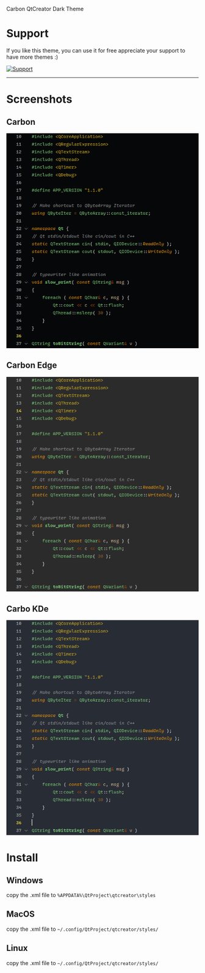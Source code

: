 Carbon QtCreator Dark Theme

# Support
If you like this theme, you can use it for free appreciate your support to have more themes :)

<a href="https://www.buymeacoffee.com/foxoman" rel="Support">![Support](https://www.buymeacoffee.com/assets/img/custom_images/black_img.png)</a>

* * *
# Screenshots
## Carbon
![C++](https://github.com/foxoman/carbon_Theme/blob/main/carbon.png?raw=true)


## Carbon Edge
![C++](https://github.com/foxoman/carbon_Theme/blob/main/carbon_edge.png?raw=true)


## Carbo KDe
![C++](https://github.com/foxoman/carbon_Theme/blob/main/carbon_kde.png?raw=true)


# Install

## Windows
copy the .xml file to  `%APPDATA%\QtProject\qtcreator\styles`

## MacOS
copy the .xml file to `~/.config/QtProject/qtcreator/styles/`

## Linux
copy the .xml file to `~/.config/QtProject/qtcreator/styles/`

